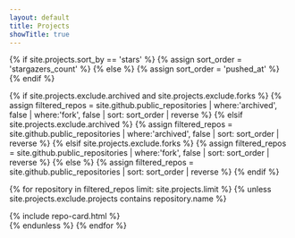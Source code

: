 ```yaml
---
layout: default
title: Projects
showTitle: true
---
```



<div class="d-sm-flex flex-wrap gutter-condensed mb-4">
  {% if site.projects.sort_by == 'stars' %}
    {% assign sort_order = 'stargazers_count' %}
  {% else %}
    {% assign sort_order = 'pushed_at' %}
  {% endif %}

  {% if site.projects.exclude.archived and site.projects.exclude.forks %}
    {% assign filtered_repos = site.github.public_repositories | where:'archived', false | where:'fork', false | sort: sort_order | reverse %}
  {% elsif site.projects.exclude.archived %}
    {% assign filtered_repos = site.github.public_repositories | where:'archived', false | sort: sort_order | reverse %}
  {% elsif site.projects.exclude.forks %}
    {% assign filtered_repos = site.github.public_repositories | where:'fork', false | sort: sort_order | reverse %}
  {% else %}
    {% assign filtered_repos = site.github.public_repositories | sort: sort_order | reverse %}
  {% endif %}

  {% for repository in filtered_repos  limit: site.projects.limit %}
    {% unless site.projects.exclude.projects contains repository.name %}
      <div class="col-sm-6 col-md-12 col-lg-6 col-xl-4 mb-3">
        {% include repo-card.html %}
      </div>
    {% endunless %}
  {% endfor %}
</div>